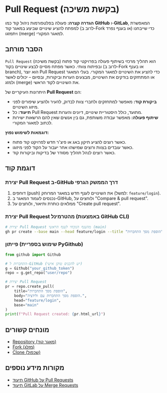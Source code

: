 # Pull Request (בקשת משיכה)

**הגדרה קצרה:** פעולה בפלטפורמות ניהול קוד כמו **GitHub** ו-**GitLab**, המאפשרת למפתח להציע שינויים שביצע במאגר קוד (לרוב ב-Fork או בענף נפרד) כדי שייבחנו ויתמזגו (merge) למאגר המקורי.

## הסבר מורחב

`Pull Request` (בקשת משיכה) הוא תהליך מרכזי בשיתוף פעולה בפרויקטי קוד פתוח ובפיתוח צוותי. כאשר מפתח מסיים לבצע שינויים בקוד (לרוב ב-Fork או בענף branch), הוא יוצר Pull Request כדי להציע את השינויים למאגר המקורי. בעלי המאגר או המתחזקים בודקים את השינויים, מבצעים הערות וביקורות, ובסיום – יכולים לאשר ולמזג (merge) את השינויים לקוד הראשי.

היתרונות העיקריים של **Pull Request** הם:
* **ביקורת קוד:** מאפשר למתחזקים ולחברי צוות לבדוק, להעיר ולהציע שיפורים לפני מיזוג השינויים.
* **תיעוד:** כל Pull Request מתועד, כולל היסטוריית שינויים, דיונים והערות.
* **שיתוף פעולה:** מאפשר עבודה משותפת, גם בין אנשים שאין להם הרשאות ישירות לכתוב למאגר המקורי.

**דוגמאות לשימוש נפוץ:**
* כאשר רוצים להציע תיקון באג או פיצ'ר חדש לפרויקט קוד פתוח.
* כאשר עובדים בצוות ורוצים שמישהו אחר יעבור על הקוד לפני מיזוגו.
* כאשר רוצים לנהל תהליך מסודר של בדיקות וביקורות קוד.

## דוגמת קוד

### יצירת Pull Request ב-GitHub דרך הממשק הגרפי
1. דוחפים (push) את השינויים לענף חדש במאגר המרוחק (למשל: `feature/login`).
2. נכנסים לעמוד המאגר ב-GitHub, ולוחצים על "Compare & pull request".
3. ממלאים כותרת ותיאור, ולוחצים על "Create pull request".

### יצירת Pull Request מהטרמינל (באמצעות GitHub CLI)
```bash
# יצירת Pull Request מהענף הנוכחי לענף הראשי (main)
gh pr create --base main --head feature/login --title "הוספת מסך התחברות" --body "הוספת מסך התחברות עם ולידציה."
```

### פייתון (שימוש בספריית PyGithub)
```python
from github import Github

# התחברות ל-GitHub (יש להכניס טוקן אישי)
g = Github("your_github_token")
repo = g.get_repo("user/repo")

# יצירת Pull Request
pr = repo.create_pull(
    title="הוספת מסך התחברות",
    body="הוספת מסך התחברות עם ולידציה.",
    head="feature/login",
    base="main"
)
print(f"Pull Request created: {pr.html_url}")
```

## מונחים קשורים

* [Repository (מאגר קוד)](./repository.md)
* [Fork (מזלג)](./fork.md)
* [Clone (שכפול)](./clone.md)

## מקורות מידע נוספים

* [תיעוד GitHub על Pull Requests](https://docs.github.com/en/pull-requests/collaborating-with-pull-requests/proposing-changes-to-your-work-with-pull-requests/about-pull-requests)
* [תיעוד GitLab על Merge Requests](https://docs.gitlab.com/ee/user/project/merge_requests/)
